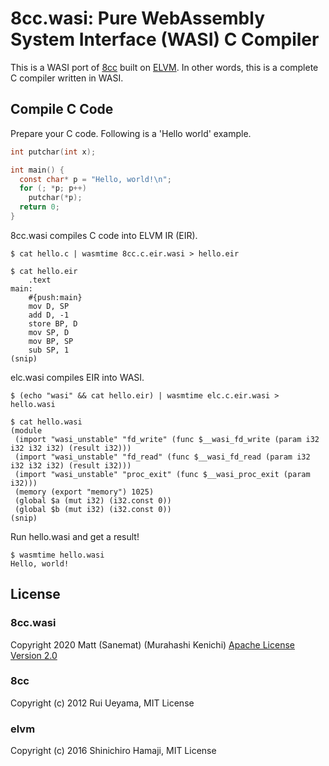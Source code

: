 8cc.wasi: Pure WebAssembly System Interface (WASI) C Compiler
===================================

This is a WASI port of [8cc](https://github.com/rui314/8cc) built on [ELVM](https://github.com/shinh/elvm).
In other words, this is a complete C compiler written in WASI.

## Compile C Code

Prepare your C code. Following is a 'Hello world' example.

```c
int putchar(int x);

int main() {
  const char* p = "Hello, world!\n";
  for (; *p; p++)
    putchar(*p);
  return 0;
}
```

8cc.wasi compiles C code into ELVM IR (EIR).
```
$ cat hello.c | wasmtime 8cc.c.eir.wasi > hello.eir
```
```
$ cat hello.eir
	.text
main:
	#{push:main}
	mov D, SP
	add D, -1
	store BP, D
	mov SP, D
	mov BP, SP
	sub SP, 1
(snip)
```

elc.wasi compiles EIR into WASI.
```
$ (echo "wasi" && cat hello.eir) | wasmtime elc.c.eir.wasi > hello.wasi
```

```
$ cat hello.wasi
(module
 (import "wasi_unstable" "fd_write" (func $__wasi_fd_write (param i32 i32 i32 i32) (result i32)))
 (import "wasi_unstable" "fd_read" (func $__wasi_fd_read (param i32 i32 i32 i32) (result i32)))
 (import "wasi_unstable" "proc_exit" (func $__wasi_proc_exit (param i32)))
 (memory (export "memory") 1025)
 (global $a (mut i32) (i32.const 0))
 (global $b (mut i32) (i32.const 0))
(snip)
```

Run hello.wasi and get a result!

```
$ wasmtime hello.wasi 
Hello, world!
```

## License

### 8cc.wasi
Copyright 2020 Matt (Sanemat) (Murahashi Kenichi)
[Apache License Version 2.0](./license.txt)

### 8cc

Copyright (c) 2012 Rui Ueyama, MIT License

### elvm

Copyright (c) 2016 Shinichiro Hamaji, MIT License
